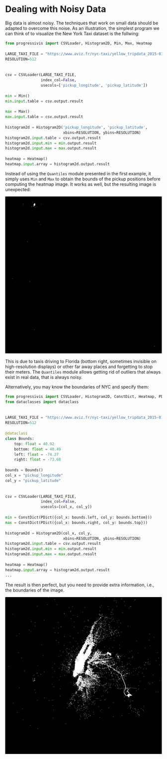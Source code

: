 # Dealing with Noisy Data

Big data is almost noisy. The techniques that work on small data
should be adapted to overcome this noise. As an illustration, the
simplest program we can think of to visualize the New York Taxi
dataset is the follwing:

```python
from progressivis import CSVLoader, Histogram2D, Min, Max, Heatmap

LARGE_TAXI_FILE = "https://www.aviz.fr/nyc-taxi/yellow_tripdata_2015-01.csv.bz2"
RESOLUTION=512


csv = CSVLoader(LARGE_TAXI_FILE,
                index_col=False,
                usecols=['pickup_longitude', 'pickup_latitude'])

min = Min()
min.input.table = csv.output.result

max = Max()
max.input.table = csv.output.result

histogram2d = Histogram2D('pickup_longitude', 'pickup_latitude',
                          xbins=RESOLUTION, ybins=RESOLUTION)
histogram2d.input.table = csv.output.result
histogram2d.input.min = min.output.result
histogram2d.input.max = max.output.result

heatmap = Heatmap()
heatmap.input.array = histogram2d.output.result
```

Instead of using the `Quantiles` module presented in the first example, it simply uses `Min` and `Max` to obtain the bounds of the pickup positions before computing the heatmap image.
It works as well, but the resulting image is unexpected:

![](images/userguide_1_bad.png)

This is due to taxis driving to Florida (bottom right, sometimes invisible on high-resolution displays) or other far away places and forgetting to stop their meters.
The `Quantiles` module allows getting rid of outliers that always exist in real data, that is always noisy.

Alternatively, you may know the boundaries of NYC and specify them:
```python
from progressivis import CSVLoader, Histogram2D, ConstDict, Heatmap, PDict
from dataclasses import dataclass


LARGE_TAXI_FILE = "https://www.aviz.fr/nyc-taxi/yellow_tripdata_2015-01.csv.bz2"
RESOLUTION=512

@dataclass
class Bounds:
    top: float = 40.92
    bottom: float = 40.49
    left: float = -74.27
    right: float = -73.68

bounds = Bounds()
col_x = "pickup_longitude"
col_y = "pickup_latitude"


csv = CSVLoader(LARGE_TAXI_FILE,
                index_col=False,
                usecols=[col_x, col_y])

min = ConstDict(PDict({col_x: bounds.left, col_y: bounds.bottom}))
max = ConstDict(PDict({col_x: bounds.right, col_y: bounds.top}))

histogram2d = Histogram2D(col_x, col_y,
                          xbins=RESOLUTION, ybins=RESOLUTION)
histogram2d.input.table = csv.output.result
histogram2d.input.min = min.output.result
histogram2d.input.max = max.output.result

heatmap = Heatmap()
heatmap.input.array = histogram2d.output.result
...
```

The result is then perfect, but you need to provide extra information, i.e., the boundaries of the image.

![](images/userguide_1_ok.png)
